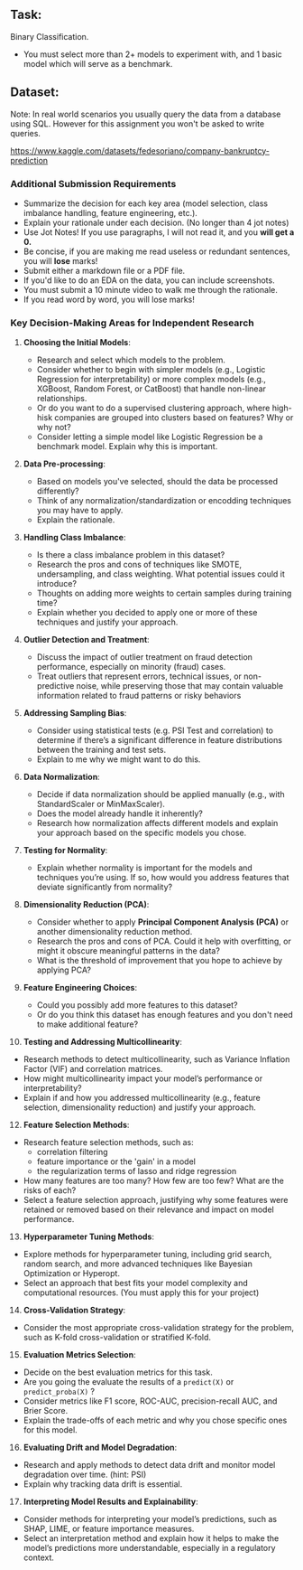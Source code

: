 ## Task:

Binary Classification.

- You must select more than 2+ models to experiment with, and 1 basic model which will serve as a benchmark. 

## Dataset:

Note: In real world scenarios you usually query the data from a database using SQL. However for this assignment you won't be asked to write queries.

https://www.kaggle.com/datasets/fedesoriano/company-bankruptcy-prediction


### Additional Submission Requirements

- Summarize the decision for each key area (model selection, class imbalance handling, feature engineering, etc.).
- Explain your rationale under each decision. (No longer than 4 jot notes)
- Use Jot Notes! If you use paragraphs, I will not read it, and you **will get a 0.**
- Be concise, if you are making me read useless or redundant sentences, you will **lose** marks!
- Submit either a markdown file or a PDF file.
- If you'd like to do an EDA on the data, you can include screenshots.
- You must submit a 10 minute video to walk me through the rationale. 
- If you read word by word, you will lose marks!


### Key Decision-Making Areas for Independent Research

1. **Choosing the Initial Models**:
   - Research and select which models to the problem. 
   - Consider whether to begin with simpler models (e.g., Logistic Regression for interpretability) or more complex models (e.g., XGBoost, Random Forest, or CatBoost) that handle non-linear relationships.
   - Or do you want to do a supervised clustering approach, where high-hisk companies are grouped into clusters based on features? Why or why not?
   - Consider letting a simple model like Logistic Regression be a benchmark model. Explain why this is important.

2. **Data Pre-processing**:
   - Based on models you've selected, should the data be processed differently?
   - Think of any normalization/standardization or encodding techniques you may have to apply.
   - Explain the rationale.

3. **Handling Class Imbalance**:
   - Is there a class imbalance problem in this dataset?
   - Research the pros and cons of techniques like SMOTE, undersampling, and class weighting. What potential issues could it introduce?
   - Thoughts on adding more weights to certain samples during training time?
   - Explain whether you decided to apply one or more of these techniques and justify your approach.

4. **Outlier Detection and Treatment**:
   - Discuss the impact of outlier treatment on fraud detection performance, especially on minority (fraud) cases.
   - Treat outliers that represent errors, technical issues, or non-predictive noise, while preserving those that may contain valuable information related to fraud patterns or risky behaviors

5. **Addressing Sampling Bias**:
   - Consider using statistical tests (e.g. PSI Test and correlation) to determine if there’s a significant difference in feature distributions between the training and test sets.
   - Explain to me why we might want to do this.

6. **Data Normalization**:
   - Decide if data normalization should be applied manually (e.g., with StandardScaler or MinMaxScaler).
   - Does the model already handle it inherently? 
   - Research how normalization affects different models and explain your approach based on the specific models you chose.

7. **Testing for Normality**:
   - Explain whether normality is important for the models and techniques you’re using. If so, how would you address features that deviate significantly from normality?

8. **Dimensionality Reduction (PCA)**:
   - Consider whether to apply **Principal Component Analysis (PCA)** or another dimensionality reduction method.
   - Research the pros and cons of PCA. Could it help with overfitting, or might it obscure meaningful patterns in the data?
   - What is the threshold of improvement that you hope to achieve by applying PCA?

9. **Feature Engineering Choices**:
   - Could you possibly add more features to this dataset?
   - Or do you think this dataset has enough features and you don't need to make additional feature?

10. **Testing and Addressing Multicollinearity**:
   - Research methods to detect multicollinearity, such as Variance Inflation Factor (VIF) and correlation matrices.
   - How might multicollinearity impact your model’s performance or interpretability?
   - Explain if and how you addressed multicollinearity (e.g., feature selection, dimensionality reduction) and justify your approach.

12. **Feature Selection Methods**:
   - Research feature selection methods, such as:
        - correlation filtering
        - feature importance or the 'gain' in a model
        - the regularization terms of lasso and ridge regression
   - How many features are too many? How few are too few? What are the risks of each?
   - Select a feature selection approach, justifying why some features were retained or removed based on their relevance and impact on model performance.

13. **Hyperparameter Tuning Methods**:
   - Explore methods for hyperparameter tuning, including grid search, random search, and more advanced techniques like Bayesian Optimization or Hyperopt.
   - Select an approach that best fits your model complexity and computational resources. (You must apply this for your project)

14. **Cross-Validation Strategy**:
   - Consider the most appropriate cross-validation strategy for the problem, such as K-fold cross-validation or stratified K-fold.

15. **Evaluation Metrics Selection**:
   - Decide on the best evaluation metrics for this task.
   - Are you going the evaluate the results of a `predict(X)` or `predict_proba(X)` ?
   - Consider metrics like F1 score, ROC-AUC, precision-recall AUC, and Brier Score.
   - Explain the trade-offs of each metric and why you chose specific ones for this model.

16. **Evaluating Drift and Model Degradation**:
   - Research and apply methods to detect data drift and monitor model degradation over time. (hint: PSI)
   - Explain why tracking data drift is essential.


17. **Interpreting Model Results and Explainability**:
   - Consider methods for interpreting your model’s predictions, such as SHAP, LIME, or feature importance measures.
   - Select an interpretation method and explain how it helps to make the model’s predictions more understandable, especially in a regulatory context.

